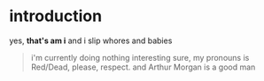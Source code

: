 # introduction
yes, **that's am i**
and i slip whores and babies
> i'm currently doing nothing interesting
sure, my pronouns is Red/Dead, please, respect.
and Arthur Morgan is a good man
